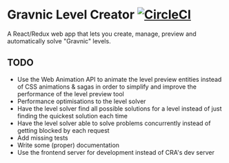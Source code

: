 # Gravnic Level Creator [![CircleCI](https://circleci.com/gh/christopherpole/gravnic-level-creator/tree/master.svg?style=shield&circle-token=d519026a32dd609284eaa21668cc5a7beb34819f)](https://circleci.com/gh/christopherpole/gravnic-level-creator/tree/master)

A React/Redux web app that lets you create, manage, preview and automatically solve "Gravnic" levels.

## TODO

* Use the Web Animation API to animate the level preview entities instead of CSS animations & sagas in order to simplify and improve the performance of the level preview tool
* Performance optimisations to the level solver
* Have the level solver find all possible solutions for a level instead of just finding the quickest solution each time
* Have the level solver able to solve problems concurrently instead of getting blocked by each request
* Add missing tests
* Write some (proper) documentation
* Use the frontend server for development instead of CRA's dev server